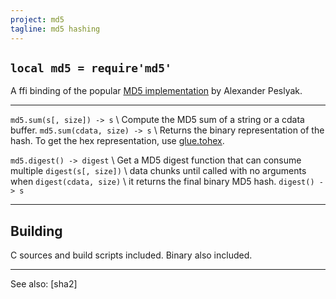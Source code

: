 ```yaml
---
project: md5
tagline: md5 hashing
---
```


## `local md5 = require'md5'`

A ffi binding of the popular [MD5 implementation][md5 lib] by Alexander Peslyak.

--------------------------------------- ---------------------------------------
`md5.sum(s[, size]) -> s`    \          Compute the MD5 sum of a string or a cdata buffer.
`md5.sum(cdata, size) -> s`  \          Returns the binary representation of the hash.
											       To get the hex representation, use [glue.tohex].

`md5.digest() -> digest`     \          Get a MD5 digest function that can consume multiple
`digest(s[, size])`          \          data chunks until called with no arguments when
`digest(cdata, size)`        \          it returns the final binary MD5 hash.
`digest() -> s`
--------------------------------------- ---------------------------------------

## Building

C sources and build scripts included. Binary also included.

----
See also: [sha2]

[glue.tohex]: glue.html#tohex

[md5 lib]:    http://openwall.info/wiki/people/solar/software/public-domain-source-code/md5
